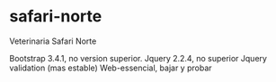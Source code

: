 # safari-norte
Veterinaria Safari Norte

Bootstrap 3.4.1, no version superior.
Jquery 2.2.4, no superior
Jquery validation (mas estable)
Web-essencial, bajar y probar
